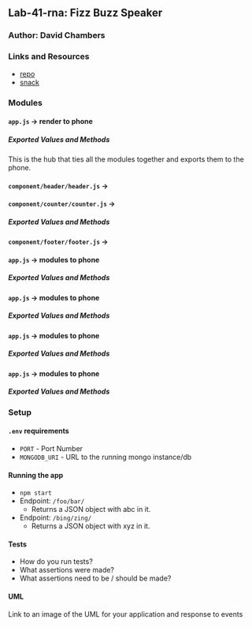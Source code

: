 ## Lab-41-rna: Fizz Buzz Speaker

### Author: David Chambers

### Links and Resources
* [repo](https://github.com/dlchambersjr/lab-41-rna)
* [snack](https://snack.expo.io/@dlchambersjr/rna-counter)


### Modules
#### `app.js` -> render to phone
##### Exported Values and Methods
This is the hub that ties all the modules together and exports them to the phone.

#### `component/header/header.js` -> <Text>

#### `component/counter/counter.js` -> <Text>
##### Exported Values and Methods

<!-- ###### `foo(thing) -> string`
Usage Notes or examples

###### `bar(array) -> array`
Usage Notes or examples -->

#### `component/footer/footer.js` -> <Text>


#### `app.js` -> modules to phone
##### Exported Values and Methods

<!-- ###### `foo(thing) -> string`
Usage Notes or examples

###### `bar(array) -> array`
Usage Notes or examples -->

#### `app.js` -> modules to phone
##### Exported Values and Methods

<!-- ###### `foo(thing) -> string`
Usage Notes or examples

###### `bar(array) -> array`
Usage Notes or examples -->

#### `app.js` -> modules to phone
##### Exported Values and Methods

<!-- ###### `foo(thing) -> string`
Usage Notes or examples

###### `bar(array) -> array`
Usage Notes or examples -->

#### `app.js` -> modules to phone
##### Exported Values and Methods

<!-- ###### `foo(thing) -> string`
Usage Notes or examples

###### `bar(array) -> array`
Usage Notes or examples -->

### Setup
#### `.env` requirements
* `PORT` - Port Number
* `MONGODB_URI` - URL to the running mongo instance/db

#### Running the app
* `npm start`
* Endpoint: `/foo/bar/`
  * Returns a JSON object with abc in it.
* Endpoint: `/bing/zing/`
  * Returns a JSON object with xyz in it.

#### Tests
* How do you run tests?
* What assertions were made?
* What assertions need to be / should be made?

#### UML
Link to an image of the UML for your application and response to events